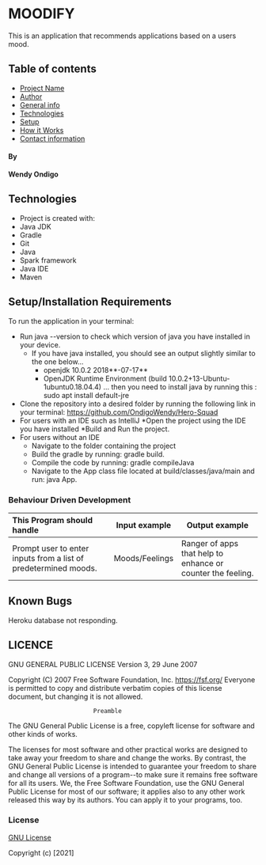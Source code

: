 # MOODIFY

This is  an application that recommends applications based on a users mood.

## Table of contents
* [Project Name](#Project)
* [Author](#Author)
* [General info](#general-info)
* [Technologies](#technologies)
* [Setup](#setup)
* [How it Works](#instructions)
* [Contact information](#contacts)

#### By
**Wendy Ondigo**

## Technologies
* Project is created with:
* Java JDK
* Gradle
* Git
* Java
* Spark framework
* Java IDE
* Maven

## Setup/Installation Requirements
To run the application in your terminal:
* Run java --version to check which version of java you have installed in your device.
    * If you have java installed, you should see an output slightly similar to the one below...
        * openjdk 10.0.2 2018**-07-17**
        * OpenJDK Runtime Environment (build 10.0.2+13-Ubuntu-1ubuntu0.18.04.4)
          ... then you need to install java by running this : sudo apt install default-jre
* Clone the repository into a desired folder by running the following link in your terminal: https://github.com/OndigoWendy/Hero-Squad
* For users with an IDE such as IntelliJ
  *Open the project using the IDE you have installed
  *Build and Run the project.
* For users without an IDE
    * Navigate to the folder containing the project
    * Build the gradle by running: gradle build.
    * Compile the code by running: gradle compileJava
    * Navigate to the App class file located at build/classes/java/main and run: java App.

### Behaviour Driven Development
| This Program should handle                       | Input example | Output example                                   |
|:------------------------------------------------|---------------|--------------------------------------------------|
Prompt user to enter inputs from a list of predetermined moods.| Moods/Feelings |Ranger of apps that help to enhance or counter the feeling.


## Known Bugs
Heroku database not responding.

## LICENCE
GNU GENERAL PUBLIC LICENSE
Version 3, 29 June 2007

Copyright (C) 2007 Free Software Foundation, Inc. <https://fsf.org/>
Everyone is permitted to copy and distribute verbatim copies
of this license document, but changing it is not allowed.

                            Preamble

The GNU General Public License is a free, copyleft license for
software and other kinds of works.

The licenses for most software and other practical works are designed
to take away your freedom to share and change the works.  By contrast,
the GNU General Public License is intended to guarantee your freedom to
share and change all versions of a program--to make sure it remains free
software for all its users.  We, the Free Software Foundation, use the
GNU General Public License for most of our software; it applies also to
any other work released this way by its authors.  You can apply it to
your programs, too.

### License
[GNU License](./LICENSE)

Copyright (c) [2021]
